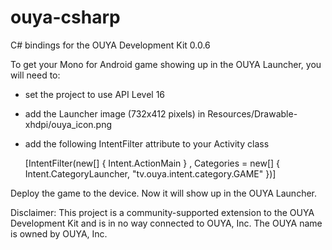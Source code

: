 ouya-csharp
===========

C# bindings for the OUYA Development Kit 0.0.6

To get your Mono for Android game showing up in the OUYA Launcher, you will need to:
- set the project to use API Level 16
- add the Launcher image (732x412 pixels) in Resources/Drawable-xhdpi/ouya_icon.png
- add the following IntentFilter attribute to your Activity class

    [IntentFilter(new[] { Intent.ActionMain }
        , Categories = new[] { Intent.CategoryLauncher, "tv.ouya.intent.category.GAME" })]

Deploy the game to the device.  Now it will show up in the OUYA Launcher.


Disclaimer: This project is a community-supported extension to the OUYA Development Kit and is in no way connected to OUYA, Inc. The OUYA name is owned by OUYA, Inc.